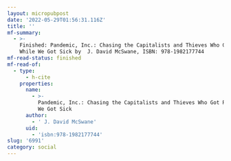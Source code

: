 ```yaml
---
layout: micropubpost
date: '2022-05-29T01:56:31.116Z'
title: ''
mf-summary:
  - >-
    Finished: Pandemic, Inc.: Chasing the Capitalists and Thieves Who Got Rich
    While We Got Sick by  J. David McSwane, ISBN: 978-1982177744
mf-read-status: finished
mf-read-of:
  - type:
      - h-cite
    properties:
      name:
        - >-
          Pandemic, Inc.: Chasing the Capitalists and Thieves Who Got Rich While
          We Got Sick
      author:
        - ' J. David McSwane'
      uid:
        - 'isbn:978-1982177744'
slug: '6991'
category: social
---
```


